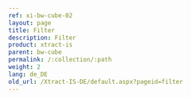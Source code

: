 ```yaml
---
ref: xi-bw-cube-02
layout: page
title: Filter
description: Filter
product: xtract-is
parent: bw-cube
permalink: /:collection/:path
weight: 2
lang: de_DE
old_url: /Xtract-IS-DE/default.aspx?pageid=filter
---
```

